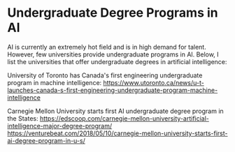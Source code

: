 # Undergraduate Degree Programs in AI

AI is currently an extremely hot field and is in high demand for talent. However, few universities provide undergraduate programs in AI. Below, I list the universities that offer undergraduate degrees in artificial intelligence:

University of Toronto has Canada's first engineering undergraduate program in machine intelligence: https://www.utoronto.ca/news/u-t-launches-canada-s-first-engineering-undergraduate-program-machine-intelligence


Carnegie Mellon University starts first AI undergraduate degree program in the States: 
https://edscoop.com/carnegie-mellon-university-artificial-intelligence-major-degree-program/
https://venturebeat.com/2018/05/10/carnegie-mellon-university-starts-first-ai-degree-program-in-u-s/



